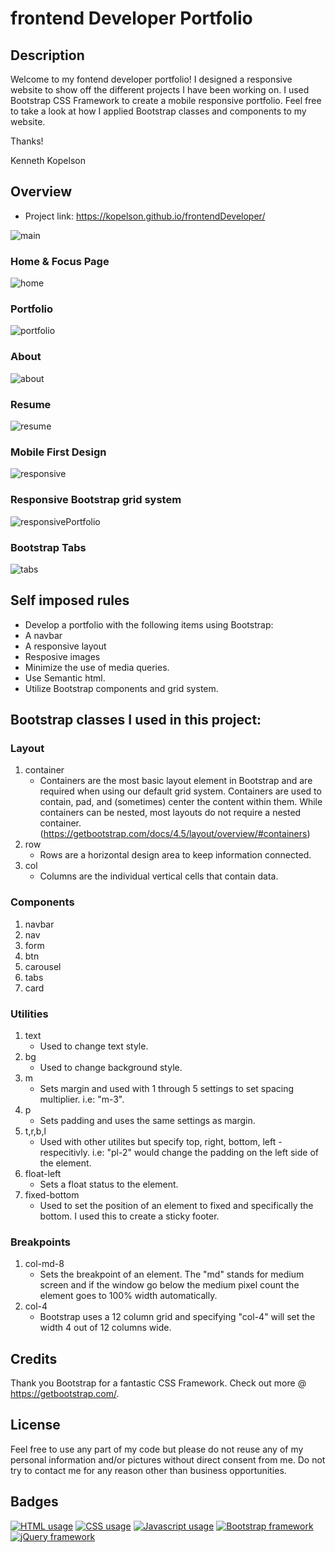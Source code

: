 # frontend Developer Portfolio
## Description
 <p>Welcome to my fontend developer portfolio! I designed a responsive website to show off the different projects I have been working on. I used Bootstrap CSS Framework to create a mobile responsive portfolio. Feel free to take a look at how I applied Bootstrap classes and components to my website.

Thanks!

Kenneth Kopelson</p>

## Overview
 * Project link: https://kopelson.github.io/frontendDeveloper/

![main](https://user-images.githubusercontent.com/57735283/97096187-44427200-161d-11eb-96ab-dca26a3b79a1.JPG)

### Home & Focus Page

![home](https://user-images.githubusercontent.com/57735283/97096190-486e8f80-161d-11eb-89b7-a160f1a6a95f.gif)

### Portfolio

![portfolio](https://user-images.githubusercontent.com/57735283/97096193-4c9aad00-161d-11eb-9985-89be34e4eefa.gif)

### About

![about](https://user-images.githubusercontent.com/57735283/97096192-4b698000-161d-11eb-8a0b-f750b2fe684d.gif)

### Resume

![resume](https://user-images.githubusercontent.com/57735283/97096199-545a5180-161d-11eb-9a91-eb7c132ef55f.gif)

### Mobile First Design

![responsive](https://user-images.githubusercontent.com/57735283/97096194-4efd0700-161d-11eb-92aa-17cc26acd1a7.gif)

### Responsive Bootstrap grid system

![responsivePortfolio](https://user-images.githubusercontent.com/57735283/97096195-502e3400-161d-11eb-979b-d56229290860.gif)

### Bootstrap Tabs

![tabs](https://user-images.githubusercontent.com/57735283/97096197-52908e00-161d-11eb-8bde-2a1b545e5731.gif)

## Self imposed rules
* Develop a portfolio with the following items using Bootstrap:
* A navbar
* A responsive layout
* Resposive images
* Minimize the use of media queries.
* Use Semantic html.
* Utilize Bootstrap components and grid system.

## Bootstrap classes I used in this project:
### Layout
  1. container
     * Containers are the most basic layout element in Bootstrap and are required when using our default grid system. Containers are used to contain, pad, and (sometimes) center the content within them. While containers can be nested, most layouts do not require a nested container. (https://getbootstrap.com/docs/4.5/layout/overview/#containers)
  2. row
     * Rows are a horizontal design area to keep information connected.
  3. col
     * Columns are the individual vertical cells that contain data.
### Components
  1. navbar
  2. nav
  3. form
  4. btn
  5. carousel
  6. tabs
  7. card
  
### Utilities
  1. text
     * Used to change text style.
  2. bg
     * Used to change background style.
  3. m
     * Sets margin and used with 1 through 5 settings to set spacing multiplier. i.e: "m-3".  
  4. p
     * Sets padding and uses the same settings as margin.
  5. t,r,b,l
     * Used with other utilites but specify top, right, bottom, left - respecitivly. i.e: "pl-2" would change the padding on the left side of the element.
  6. float-left
     * Sets a float status to the element.
  7. fixed-bottom
     * Used to set the position of an element to fixed and specifically the bottom. I used this to create a sticky footer.
### Breakpoints
  1. col-md-8
     * Sets the breakpoint of an element. The "md" stands for medium screen and if the window go below the medium pixel count the element goes to 100% width automatically.
  2. col-4
     * Bootstrap uses a 12 column grid and specifying "col-4" will set the width 4 out of 12 columns wide.
## Credits
Thank you Bootstrap for a fantastic CSS Framework. Check out more @ https://getbootstrap.com/.

## License
Feel free to use any part of my code but please do not reuse any of my personal information and/or pictures without direct consent from me. Do not try to contact me for any reason other than business opportunities.

## Badges
<a href="https://img.shields.io/badge/HTML-79.3%25-red"><img alt="HTML usage" src="https://img.shields.io/badge/HTML-79.3%25-red"></a> <a href="https://img.shields.io/badge/CSS-17.6%25-purple"><img alt="CSS usage" src="https://img.shields.io/badge/CSS-17.6%25-purple"></a> <a href="https://img.shields.io/badge/JavaScript-3.1%25-yellow"><img alt="Javascript usage" src="https://img.shields.io/badge/JavaScript-3.1%25-yellow"></a> <a href="https://img.shields.io/badge/Frameworks-Bootstrap-blue"><img alt="Bootstrap framework" src="https://img.shields.io/badge/Frameworks-Bootstrap-blue"></a> <a href="https://img.shields.io/badge/Frameworks-jQuery-blue"><img alt="jQuery framework" src="https://img.shields.io/badge/Frameworks-jQuery-blue"></a>

